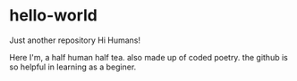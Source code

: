 # hello-world
Just another repository
Hi Humans!

Here I'm, a half human half tea. also made up of coded poetry.
the github is so helpful in learning as a beginer.
